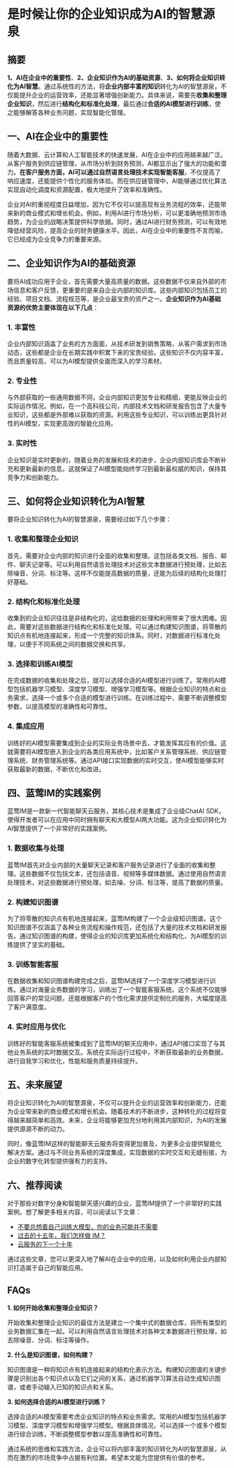 # 是时候让你的企业知识成为AI的智慧源泉


## 摘要

**1、AI在企业中的重要性**、**2、企业知识作为AI的基础资源**、**3、如何将企业知识转化为AI智慧**。通过系统性的方法，将**企业内部丰富的知识**转化为AI的智慧源泉，不仅能提升企业的运营效率，还能显著增强创新能力。具体来说，需要先**收集和整理企业知识**，然后进行**结构化和标准化处理**，最后通过**合适的AI模型进行训练**，使之能够解答各种业务问题，实现智能化管理。

## 一、AI在企业中的重要性

随着大数据、云计算和人工智能技术的快速发展，AI在企业中的应用越来越广泛。从客户服务到供应链管理，从市场分析到财务预测，AI都显示出了强大的功能和潜力。**在客户服务方面，AI可以通过自然语言处理技术实现智能客服**，不仅提高了响应速度，还能提供个性化的服务体验。而在供应链管理中，AI能够通过优化算法实现自动化调度和资源配置，极大地提升了效率和准确性。

企业对AI的重视程度日益增加，因为它不仅可以提高现有业务流程的效率，还能带来新的商业模式和增长机会。例如，利用AI进行市场分析，可以更准确地预测市场趋势，为企业的战略决策提供科学依据。同时，通过AI进行财务预测，可以有效地降低经营风险，提高企业的财务健康水平。因此，AI在企业中的重要性不言而喻，它已经成为企业竞争力的重要来源。

## 二、企业知识作为AI的基础资源

要将AI成功应用于企业，首先需要大量高质量的数据。这些数据不仅来自外部的市场信息和客户反馈，更重要的是来自企业内部的知识库。这些内部知识包括员工的经验、项目文档、流程规范等，是企业最宝贵的资产之一。**企业知识作为AI基础资源的优势主要体现在以下几点**：

### 1. 丰富性

企业内部知识涵盖了业务的方方面面，从技术研发到销售策略，从客户需求到市场动态，这些都是企业在长期实践中积累下来的宝贵经验。这些知识不仅内容丰富，而且质量较高，可以为AI模型提供全面而深入的学习素材。

### 2. 专业性

与外部获取的一些通用数据不同，企业内部知识更加专业和精细，更能反映企业的实际运作情况。例如，在一个高科技公司，内部技术文档和研发报告包含了大量专业知识，这些都是外部难以获取的资源。利用这些专业知识，可以训练出更具针对性的AI模型，实现更高效的智能化应用。

### 3. 实时性

企业知识是实时更新的，随着业务的发展和技术的进步，企业内部知识库会不断补充和更新最新的信息。这就保证了AI模型能始终学习到最新最权威的知识，保持其竞争力和创新能力。

## 三、如何将企业知识转化为AI智慧

要将企业知识转化为AI的智慧源泉，需要经过如下几个步骤：

### 1. 收集和整理企业知识

首先，需要对企业内部的知识进行全面的收集和整理。这包括各类文档、报告、邮件、聊天记录等。可以利用自然语言处理技术对这些文本数据进行预处理，比如去除噪音、分词、标注等。这样不仅能提高数据的质量，还能为后续的结构化处理打好基础。

### 2. 结构化和标准化处理

收集到的企业知识往往是非结构化的，这给数据的处理和利用带来了很大困难。因此，需要对这些数据进行结构化和标准化处理。可以通过构建知识图谱，将零散的知识点有机地连接起来，形成一个完整的知识体系。同时，对数据进行标准化处理，以便于不同系统之间的数据交换和共享。

### 3. 选择和训练AI模型

在完成数据的收集和处理之后，就可以选择合适的AI模型进行训练了。常用的AI模型包括机器学习模型、深度学习模型、增强学习模型等。根据企业知识的特点和业务需求，选择一个或多个合适的模型进行训练。在训练过程中，需要不断调整模型参数，以提高模型的准确性和可靠性。

### 4. 集成应用

训练好的AI模型需要集成到企业的实际业务场景中去，才能发挥其应有的价值。这就需要将AI模型嵌入到企业的各类应用系统中，比如客户关系管理系统、供应链管理系统、财务管理系统等。通过API接口实现数据的实时交互，使AI模型能够实时获取最新的数据，不断优化和改进。

## 四、蓝莺IM的实践案例

蓝莺IM是一款新一代智能聊天云服务，其核心技术是集成了企业级ChatAI SDK，使得开发者可以在应用中同时拥有聊天和大模型AI两大功能。这为企业知识转化为AI智慧提供了一个非常好的实践案例。

### 1. 数据收集与处理

蓝莺IM首先对企业内部的大量聊天记录和客户服务记录进行了全面的收集和整理。这些数据不仅包括文本，还包括语音、视频等多媒体数据。通过使用自然语言处理技术，对这些数据进行预处理，如去噪、分词、标注等，提高了数据的质量。

### 2. 构建知识图谱

为了将零散的知识点有机地连接起来，蓝莺IM构建了一个企业级知识图谱。这个知识图谱不仅涵盖了各种业务流程和操作规范，还包括了大量的技术文档和研发报告。通过知识图谱的构建，使得企业的知识库更加系统化和结构化，为AI模型的训练提供了坚实的基础。

### 3. 训练智能客服

在数据收集和知识图谱构建完成之后，蓝莺IM选择了一个深度学习模型进行训练。通过对海量业务数据的学习，训练出了一个智能客服系统。这个系统不仅能够回答客户的常见问题，还能根据客户的个性化需求提供定制化的服务，大幅度提高了客户满意度。

### 4. 实时应用与优化

训练好的智能客服系统被集成到了蓝莺IM的聊天应用中，通过API接口实现了与其他业务系统的实时数据交互。系统在实际运行过程中，不断获取最新的业务数据，进行自我学习和优化，性能和服务质量持续提升。

## 五、未来展望

将企业知识转化为AI的智慧源泉，不仅可以提升企业的运营效率和创新能力，还能为企业带来新的商业模式和增长机会。随着技术的不断进步，这种转化的过程将变得越来越简单和高效。未来，企业将能够更加充分地利用其内部知识，为AI的发展提供源源不断的动力。

同时，像蓝莺IM这样的智能聊天云服务将变得更加普及，为更多企业提供智能化解决方案。通过与不同业务系统的深度集成，实现数据的实时交互和无缝衔接，为企业的数字化转型提供强有力的支持。

## 六、推荐阅读

对于那些对数字分身和智能聊天感兴趣的企业，蓝莺IM提供了一个非常好的实践案例。想了解更多相关内容，可以阅读以下文章：

- [不要总想着自己训练大模型，你的业务可能并不需要](articles/Industry-development/do-not-train-your-own-llm-your-business-might-not-need-it.html)
- [过去的十五年，我们怎样做 IM？](articles/Industry-development/how-we-build-an-instant-messging-system-in-the-past-fifteen-years.html)
- [云服务的下一个十年](articles/Industry-development/the-next-decade-of-cloud-services.html)

通过这些文章，您可以更深入地了解AI在企业中的应用，以及如何利用企业内部知识打造属于自己的智能应用。

## FAQs

**1. 如何开始收集和整理企业知识？**

开始收集和整理企业知识的最佳方法是建立一个集中式的数据仓库，将所有类型的业务数据汇集在一起。可以利用自然语言处理技术对各种文本数据进行预处理，如去除噪音、分词、标注等操作。

**2. 什么是知识图谱，如何构建？**

知识图谱是一种将知识点有机连接起来的结构化表示方法。构建知识图谱的关键步骤是识别出各个知识点以及它们之间的关系，通过机器学习算法自动生成知识图谱，或者手动输入已知的知识点和关系。

**3. 如何选择合适的AI模型进行训练？**

选择合适的AI模型需要考虑企业知识的特点和业务需求。常用的AI模型包括机器学习模型、深度学习模型和增强学习模型。根据具体情况，可以选择一个或多个模型进行综合训练，不断调整模型参数以提高准确性和可靠性。

通过系统的思维和实践方法，企业可以将内部丰富的知识转化为AI的智慧源泉，从而在激烈的市场竞争中占据有利位置。希望本文能为您提供有价值的参考。